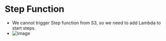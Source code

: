 # Step Function
- We cannot trigger Step function from S3, so we need to add Lambda to start steps.
- ![image](https://user-images.githubusercontent.com/32443900/138794611-8edb6926-8d5e-4fb1-9078-29811baff3a3.png)
